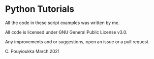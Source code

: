 # Python Tutorials

All the code in these script examples was written by me.

All code is licensed under GNU General Public License v3.0. 

Any improvements and or suggestions, open an issue or a pull request.

C. Pouyioukka March 2021
